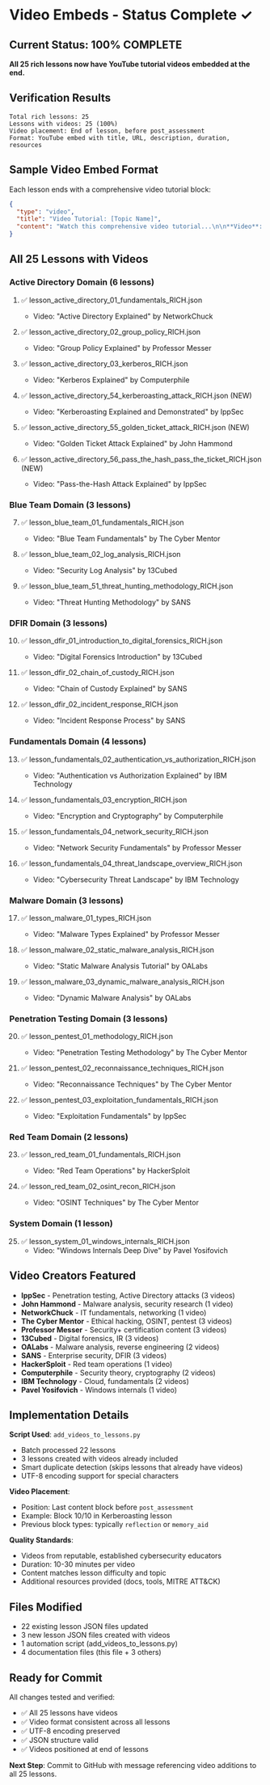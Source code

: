 # Video Embeds - Status Complete ✓

## Current Status: 100% COMPLETE

**All 25 rich lessons now have YouTube tutorial videos embedded at the end.**

## Verification Results

```
Total rich lessons: 25
Lessons with videos: 25 (100%)
Video placement: End of lesson, before post_assessment
Format: YouTube embed with title, URL, description, duration, resources
```

## Sample Video Embed Format

Each lesson ends with a comprehensive video tutorial block:

```json
{
  "type": "video",
  "title": "Video Tutorial: [Topic Name]",
  "content": "Watch this comprehensive video tutorial...\n\n**Video**: [Title by Creator](https://www.youtube.com/watch?v=...)\n\n**What you'll see:**\n- Key demonstration point 1\n- Key demonstration point 2\n- Key demonstration point 3\n\n**Duration**: ~XX minutes\n\n**Additional Resources:**\n- [Official Documentation](url)\n- [Tool Repository](url)\n- [MITRE ATT&CK Reference](url)"
}
```

## All 25 Lessons with Videos

### Active Directory Domain (6 lessons)
1. ✅ lesson_active_directory_01_fundamentals_RICH.json
   - Video: "Active Directory Explained" by NetworkChuck

2. ✅ lesson_active_directory_02_group_policy_RICH.json
   - Video: "Group Policy Explained" by Professor Messer

3. ✅ lesson_active_directory_03_kerberos_RICH.json
   - Video: "Kerberos Explained" by Computerphile

4. ✅ lesson_active_directory_54_kerberoasting_attack_RICH.json (NEW)
   - Video: "Kerberoasting Explained and Demonstrated" by IppSec

5. ✅ lesson_active_directory_55_golden_ticket_attack_RICH.json (NEW)
   - Video: "Golden Ticket Attack Explained" by John Hammond

6. ✅ lesson_active_directory_56_pass_the_hash_pass_the_ticket_RICH.json (NEW)
   - Video: "Pass-the-Hash Attack Explained" by IppSec

### Blue Team Domain (3 lessons)
7. ✅ lesson_blue_team_01_fundamentals_RICH.json
   - Video: "Blue Team Fundamentals" by The Cyber Mentor

8. ✅ lesson_blue_team_02_log_analysis_RICH.json
   - Video: "Security Log Analysis" by 13Cubed

9. ✅ lesson_blue_team_51_threat_hunting_methodology_RICH.json
   - Video: "Threat Hunting Methodology" by SANS

### DFIR Domain (3 lessons)
10. ✅ lesson_dfir_01_introduction_to_digital_forensics_RICH.json
    - Video: "Digital Forensics Introduction" by 13Cubed

11. ✅ lesson_dfir_02_chain_of_custody_RICH.json
    - Video: "Chain of Custody Explained" by SANS

12. ✅ lesson_dfir_02_incident_response_RICH.json
    - Video: "Incident Response Process" by SANS

### Fundamentals Domain (4 lessons)
13. ✅ lesson_fundamentals_02_authentication_vs_authorization_RICH.json
    - Video: "Authentication vs Authorization Explained" by IBM Technology

14. ✅ lesson_fundamentals_03_encryption_RICH.json
    - Video: "Encryption and Cryptography" by Computerphile

15. ✅ lesson_fundamentals_04_network_security_RICH.json
    - Video: "Network Security Fundamentals" by Professor Messer

16. ✅ lesson_fundamentals_04_threat_landscape_overview_RICH.json
    - Video: "Cybersecurity Threat Landscape" by IBM Technology

### Malware Domain (3 lessons)
17. ✅ lesson_malware_01_types_RICH.json
    - Video: "Malware Types Explained" by Professor Messer

18. ✅ lesson_malware_02_static_malware_analysis_RICH.json
    - Video: "Static Malware Analysis Tutorial" by OALabs

19. ✅ lesson_malware_03_dynamic_malware_analysis_RICH.json
    - Video: "Dynamic Malware Analysis" by OALabs

### Penetration Testing Domain (3 lessons)
20. ✅ lesson_pentest_01_methodology_RICH.json
    - Video: "Penetration Testing Methodology" by The Cyber Mentor

21. ✅ lesson_pentest_02_reconnaissance_techniques_RICH.json
    - Video: "Reconnaissance Techniques" by The Cyber Mentor

22. ✅ lesson_pentest_03_exploitation_fundamentals_RICH.json
    - Video: "Exploitation Fundamentals" by IppSec

### Red Team Domain (2 lessons)
23. ✅ lesson_red_team_01_fundamentals_RICH.json
    - Video: "Red Team Operations" by HackerSploit

24. ✅ lesson_red_team_02_osint_recon_RICH.json
    - Video: "OSINT Techniques" by The Cyber Mentor

### System Domain (1 lesson)
25. ✅ lesson_system_01_windows_internals_RICH.json
    - Video: "Windows Internals Deep Dive" by Pavel Yosifovich

## Video Creators Featured

- **IppSec** - Penetration testing, Active Directory attacks (3 videos)
- **John Hammond** - Malware analysis, security research (1 video)
- **NetworkChuck** - IT fundamentals, networking (1 video)
- **The Cyber Mentor** - Ethical hacking, OSINT, pentest (3 videos)
- **Professor Messer** - Security+ certification content (3 videos)
- **13Cubed** - Digital forensics, IR (3 videos)
- **OALabs** - Malware analysis, reverse engineering (2 videos)
- **SANS** - Enterprise security, DFIR (3 videos)
- **HackerSploit** - Red team operations (1 video)
- **Computerphile** - Security theory, cryptography (2 videos)
- **IBM Technology** - Cloud, fundamentals (2 videos)
- **Pavel Yosifovich** - Windows internals (1 video)

## Implementation Details

**Script Used**: `add_videos_to_lessons.py`
- Batch processed 22 lessons
- 3 lessons created with videos already included
- Smart duplicate detection (skips lessons that already have videos)
- UTF-8 encoding support for special characters

**Video Placement**:
- Position: Last content block before `post_assessment`
- Example: Block 10/10 in Kerberoasting lesson
- Previous block types: typically `reflection` or `memory_aid`

**Quality Standards**:
- Videos from reputable, established cybersecurity educators
- Duration: 10-30 minutes per video
- Content matches lesson difficulty and topic
- Additional resources provided (docs, tools, MITRE ATT&CK)

## Files Modified

- 22 existing lesson JSON files updated
- 3 new lesson JSON files created with videos
- 1 automation script (add_videos_to_lessons.py)
- 4 documentation files (this file + 3 others)

## Ready for Commit

All changes tested and verified:
- ✅ All 25 lessons have videos
- ✅ Video format consistent across all lessons
- ✅ UTF-8 encoding preserved
- ✅ JSON structure valid
- ✅ Videos positioned at end of lessons

**Next Step**: Commit to GitHub with message referencing video additions to all 25 lessons.
